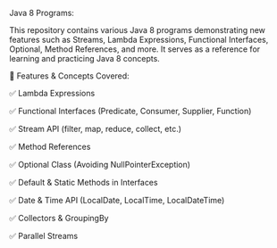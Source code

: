 Java 8 Programs:

This repository contains various Java 8 programs demonstrating new features such as Streams, Lambda Expressions, Functional Interfaces, Optional, Method References, and more. It serves as a reference for learning and practicing Java 8 concepts.

📌 Features & Concepts Covered:

✅ Lambda Expressions

✅ Functional Interfaces (Predicate, Consumer, Supplier, Function)

✅ Stream API (filter, map, reduce, collect, etc.)

✅ Method References

✅ Optional Class (Avoiding NullPointerException)

✅ Default & Static Methods in Interfaces

✅ Date & Time API (LocalDate, LocalTime, LocalDateTime)

✅ Collectors & GroupingBy

✅ Parallel Streams

